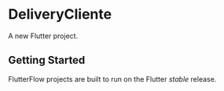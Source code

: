 # DeliveryCliente

A new Flutter project.

## Getting Started

FlutterFlow projects are built to run on the Flutter _stable_ release.
